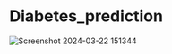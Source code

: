 # Diabetes_prediction
![Screenshot 2024-03-22 151344](https://github.com/ANIKETPISE3011/Diabetes_prediction/assets/118692025/c35fedfd-c0fd-4276-b35f-61312a14a384)
